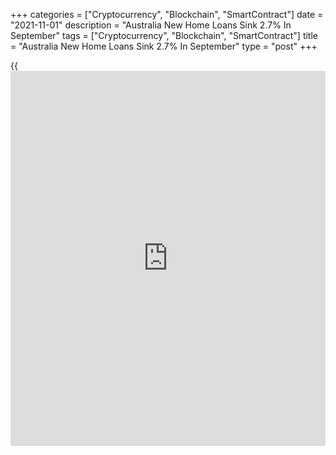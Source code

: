 +++
categories = ["Cryptocurrency", "Blockchain", "SmartContract"]
date = "2021-11-01"
description = "Australia New Home Loans Sink 2.7% In September"
tags = ["Cryptocurrency", "Blockchain", "SmartContract"]
title = "Australia New Home Loans Sink 2.7% In September"
type = "post"
+++

{{<iframe id="large-banner" src="https://www.bounty.group/#slide=11.0" width="100%" height="600" scrolling="no" style="border: 0px solid rgb(216, 221, 230); border-radius: 3px;">}}

The total value of owner-occupied home loans in Australia was down a
seasonally adjusted 2.7 percent on month in September, the Australian
Bureau of Statistics said on Monday - coming in at A$20.69 billion.

That missed expectations for a decline of 2.0 percent following the 6.6
percent plunge in August.

Investment lending was up 1.4 percent on month at A$9.62 billion and
overall home loans fell 1.4 percent on month to A$30.31 billion.

On a yearly basis, owner-occupied home loans gained 20.8 percent, while
investment lending skyrocketed 83.2 percent and overall home loans
jumped 35.5 percent.

For comments and feedback [contact](https://www.playgroundfx.com/contact/): editorial@rtt[news](https://www.letsplayfx.com/blog/forex-news-website/).com

[Economic News][1]

 **What parts of the world are seeing the best (and worst) economic
performances lately? Click[here][2] to check out our [Econ Scorecard][2]
and find out! See up-to-the-moment [ranking](https://www.playgroundfx.com/blog/crypto-exchange-ranking/)s for the best and worst
performers in [GDP][3], [unemployment rate][4], [inflation][5] and much
more.**

   1. www.rtt[news](https://www.letsplayfx.com/blog/forex-news-website/).com/Content/EconomicNews.aspx
   2. www.rtt[news](https://www.letsplayfx.com/blog/forex-news-website/).com/economic-scorecard/world-rank/PPI/highest-performance.aspx
   3. www.rtt[news](https://www.letsplayfx.com/blog/forex-news-website/).com/economic-scorecard/world-rank/GDP/highest-performance.aspx
   4. www.rtt[news](https://www.letsplayfx.com/blog/forex-news-website/).com/economic-scorecard/world-rank/unemployment-rate/lowest-performance.aspx
   5. www.rtt[news](https://www.letsplayfx.com/blog/forex-news-website/).com/economic-scorecard/world-rank/CPI/highest-performance.aspx